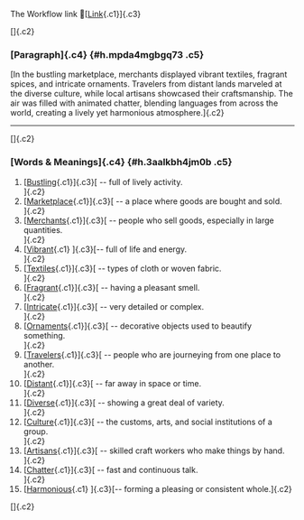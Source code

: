 The Workflow link
👏[[Link](https://www.google.com/url?q=http://www.google.com&sa=D&source=editors&ust=1759038218896381&usg=AOvVaw2LvSeohLhTHfBVbNw32Tbh){.c1}]{.c3}

[]{.c2}

### [Paragraph]{.c4} {#h.mpda4mgbgq73 .c5}

[In the bustling marketplace, merchants displayed vibrant textiles,
fragrant spices, and intricate ornaments. Travelers from distant lands
marveled at the diverse culture, while local artisans showcased their
craftsmanship. The air was filled with animated chatter, blending
languages from across the world, creating a lively yet harmonious
atmosphere.]{.c2}

------------------------------------------------------------------------

[]{.c2}

### [Words & Meanings]{.c4} {#h.3aalkbh4jm0b .c5}

1.  [[Bustling](https://www.google.com/url?q=http://www.google.com&sa=D&source=editors&ust=1759038218897219&usg=AOvVaw1H4YDCaLQm4htTm_Vhr1On){.c1}]{.c3}[ --
    full of lively activity.\
    ]{.c2}
2.  [[Marketplace](https://www.google.com/url?q=http://www.google.com&sa=D&source=editors&ust=1759038218897379&usg=AOvVaw2vAFkg1_Mdz7N2O_p6icKG){.c1}]{.c3}[ --
    a place where goods are bought and sold.\
    ]{.c2}
3.  [[Merchants](https://www.google.com/url?q=http://www.google.com&sa=D&source=editors&ust=1759038218897530&usg=AOvVaw0XI7TCRfq8IaaR49QEths-){.c1}]{.c3}[ --
    people who sell goods, especially in large quantities.\
    ]{.c2}
4.  [[Vibrant](https://www.google.com/url?q=http://www.google.com&sa=D&source=editors&ust=1759038218897728&usg=AOvVaw3gRPok_LZF9Npys5_KKjiF){.c1}
    ]{.c3}[-- full of life and energy.\
    ]{.c2}
5.  [[Textiles](https://www.google.com/url?q=http://www.google.com&sa=D&source=editors&ust=1759038218897858&usg=AOvVaw3VNZ5wCp_kwp_f24lV57VW){.c1}]{.c3}[ --
    types of cloth or woven fabric.\
    ]{.c2}
6.  [[Fragrant](https://www.google.com/url?q=http://www.google.com&sa=D&source=editors&ust=1759038218898029&usg=AOvVaw3FDV2M3b5Irvw8opsu4Tvn){.c1}]{.c3}[ --
    having a pleasant smell.\
    ]{.c2}
7.  [[Intricate](https://www.google.com/url?q=http://www.google.com&sa=D&source=editors&ust=1759038218898240&usg=AOvVaw2kiUNnwVPB3kKVaWguBTW0){.c1}]{.c3}[ --
    very detailed or complex.\
    ]{.c2}
8.  [[Ornaments](https://www.google.com/url?q=http://www.google.com&sa=D&source=editors&ust=1759038218898383&usg=AOvVaw1a9KOdCVapk3XVMlB_GVlJ){.c1}]{.c3}[ --
    decorative objects used to beautify something.\
    ]{.c2}
9.  [[Travelers](https://www.google.com/url?q=http://www.google.com&sa=D&source=editors&ust=1759038218898539&usg=AOvVaw0NBBiRDw-O27nmORAT4evb){.c1}]{.c3}[ --
    people who are journeying from one place to another.\
    ]{.c2}
10. [[Distant](https://www.google.com/url?q=http://www.google.com&sa=D&source=editors&ust=1759038218898695&usg=AOvVaw3dp_0EABxkD2BTzZgBiLi1){.c1}]{.c3}[ --
    far away in space or time.\
    ]{.c2}
11. [[Diverse](https://www.google.com/url?q=http://www.google.com&sa=D&source=editors&ust=1759038218898833&usg=AOvVaw0U1FGliKrQQCFmS8RjhRq1){.c1}]{.c3}[ --
    showing a great deal of variety.\
    ]{.c2}
12. [[Culture](https://www.google.com/url?q=http://www.google.com&sa=D&source=editors&ust=1759038218898988&usg=AOvVaw1-LkPSuWDPdpk1CRg2-qIH){.c1}]{.c3}[ --
    the customs, arts, and social institutions of a group.\
    ]{.c2}
13. [[Artisans](https://www.google.com/url?q=http://www.google.com&sa=D&source=editors&ust=1759038218899204&usg=AOvVaw16QNVnhXOXK901xBb4xzOo){.c1}]{.c3}[ --
    skilled craft workers who make things by hand.\
    ]{.c2}
14. [[Chatter](https://www.google.com/url?q=http://www.google.com&sa=D&source=editors&ust=1759038218899381&usg=AOvVaw2F0C5_NAhGcAhN-ZZOoaJ1){.c1}]{.c3}[ --
    fast and continuous talk.\
    ]{.c2}
15. [[Harmonious](https://www.google.com/url?q=http://www.google.com&sa=D&source=editors&ust=1759038218899508&usg=AOvVaw1MitYg0WR2p_yhHjH7MECu){.c1}
    ]{.c3}[-- forming a pleasing or consistent whole.]{.c2}

[]{.c2}
